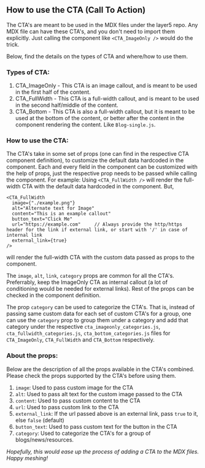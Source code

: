 ## How to use the CTA (Call To Action)

The CTA's are meant to be used in the MDX files under the layer5 repo.
Any MDX file can have these CTA's, and you don't need to import them explicitly.
Just calling the component like `<CTA_ImageOnly />` would do the trick.

Below, find the details on the types of CTA and where/how to use them.

### Types of CTA:

1. CTA_ImageOnly - This CTA is an image callout, and is meant to be used in the first half of the content.
2. CTA_FullWidth - This CTA is a full-width callout, and is meant to be used in the second half/middle of the content.
3. CTA_Bottom - This CTA is also a full-width callout, but it is meant to be used at the bottom of the content, or better after the content
    in the component rendering the content. Like `Blog-single.js`.

### How to use the CTA:

The CTA's take in some set of props (one can find in the respective CTA component definition), to customize the default 
data hardcoded in the component. Each and every field in the component can be customized with the help of props, just the 
respective prop needs to be passed while calling the component.
For example:
Using `<CTA_FullWidth />` will render the full-width CTA with the default data hardcoded in the component.
But,
```
<CTA_FullWidth 
  image={"./example.png"}
  alt="Alternate text for Image"
  content="This is an example callout"
  button_text="Click Me"
  url="https://example.com"     // Always provide the http/https header for the link if external link, or start with '/' in case of internal link
  external_link={true}
/>
```
will render the full-width CTA with the custom data passed as props to the component.

The `image`, `alt`, `link`, `category` props are common for all the CTA's. Preferrably, keep the ImageOnly CTA as internal callout (a lot of conditioning would be needed for external links). Rest of the props can be checked in the component definition.

The prop `category` can be used to categorize the CTA's. That is, instead of passing same custom data for each set of custom CTA's for a group, one can use
the `category` prop to group them under a category and add that category under the respective `cta_imageonly_categories.js`, `cta_fullwidth_categories.js`, 
`cta_bottom_categories.js` files for `CTA_ImageOnly`, `CTA_FullWidth` and `CTA_Bottom` respectively.

### About the props:

Below are the description of all the props available in the CTA's combined. Please check the props supported by the CTA's before using them.

1. `image`: Used to pass custom image for the CTA
2. `alt`: Used to pass alt text for the custom image passed to the CTA
3. `content`: Used to pass custom content to the CTA
4. `url`: Used to pass custom link to the CTA
5. `external_link`: If the url passed above is an external link, pass `true` to it, else `false` (default)
6. `button_text`: Used to pass custom text for the button in the CTA
7. `category`: Used to categorize the CTA's for a group of blogs/news/resources.


_Hopefully, this would ease up the process of adding a CTA to the MDX files. Happy meshing!_